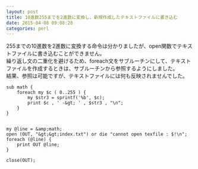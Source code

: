 ```yaml
---
layout: post
title: 10進数255までを2進数に変換し、新規作成したテキストファイルに書き込む
date: 2015-04-08 09:08:28
categories: perl
---
```

<p>255までの10進数を2進数に変換する命令は分かりましたが、open関数でテキストファイルに書き込むことができません。<br>
繰り返し文の二重化を避けるため、foreach文をサブルーチンにして、テキストファイルを作成するときは、サブルーチンから参照するようにしました。<br>
結果、参照は可能ですが、テキストファイルには何も反映されませんでした。</p>

```
sub math {
    foreach my $c ( 0..255 ) {
        my $str3 = sprintf('%b', $c);
        print $c , ' -&gt; ' , $str3 , "\n";
    }
}


my @line = &amp;math;
open (OUT, "&gt;&gt;index.txt") or die "cannot open texfile : $!\n";
foreach (@line) {
    print OUT @line;
}

close(OUT);
```
